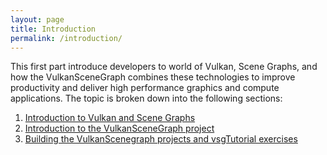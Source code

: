 ```yaml
---
layout: page
title: Introduction
permalink: /introduction/
---
```


This first part introduce developers to world of Vulkan, Scene Graphs, and how the VulkanSceneGraph combines these technologies to improve productivity and deliver high performance graphics and compute applications. The topic is broken down into the following sections:

1. [Introduction to Vulkan and Scene Graphs](BuildingVulkanSceneGraph.md)
2. [Introduction to the VulkanSceneGraph project](VulkanAndSceneGraphProject.md)
3. [Building the VulkanScenegraph projects and vsgTutorial exercises](BuildingVulkanSceneGraph.md)
